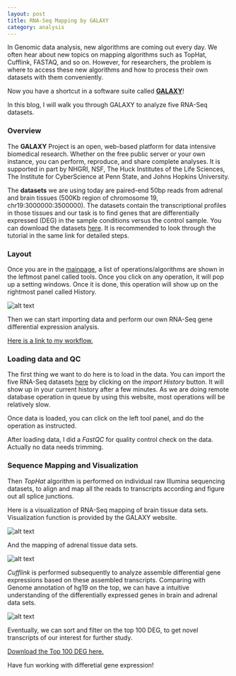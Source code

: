 ```yaml
---
layout: post
title: RNA-Seq Mapping by GALAXY
category: analysis
---
```


In Genomic data analysis, new algorithms are coming out every day. We often hear about new topics on mapping algorithms such as TopHat, Cufflink, FASTAQ, and so on. However, for researchers, the problem is where to access these new algorithms and how to process their own datasets with them conveniently. 

Now you have a shortcut in a software suite called [**GALAXY**](https://galaxyproject.org/)! 

In this blog, I will walk you through GALAXY to analyze five RNA-Seq datasets. 

### Overview

The **GALAXY** Project is an open, web-based platform for data intensive biomedical research. Whether on the free public server or your own instance, you can perform, reproduce, and share complete analyses. It is supported in part by NHGRI, NSF, The Huck Institutes of the Life Sciences, The Institute for CyberScience at Penn State, and Johns Hopkins University. 

The **datasets** we are using today are paired-end 50bp reads from adrenal and brain tissues (500Kb region of chromosome 19, chr19:3000000:3500000). The datasets contain the transcriptional profiles in those tissues and our task is to find genes that are differentially expressed (DEG) in the sample conditions versus the control sample. You can download the datasets [here](https://usegalaxy.org/u/jeremy/p/galaxy-rna-seq-analysis-exercise). It is recommended to look through the tutorial in the same link for detailed steps. 

### Layout

Once you are in the [mainpage](https://usegalaxy.org/), a list of operations/algorithms are shown in the leftmost panel called tools. Once you click on any operation, it will pop up a setting windows. Once it is done, this operation will show up on the rightmost panel called History. 

![alt text](https://rawgit.com/jinzhenfan/jinzhenfan.github.io/master/images/GALAXY/ss1.png)

Then we can start importing data and perform our own RNA-Seq gene differential expression analysis. 

[Here is a link to my workflow.](https://usegalaxy.org/u/galaxygirl/h/imported-rna-seq-exercise-datasets)

### Loading data and QC

The first thing we want to do here is to load in the data. You can import the five RNA-Seq datasets [here](https://usegalaxy.org/u/jeremy/p/galaxy-rna-seq-analysis-exercise) by clicking on the _import History_ button. It will show up in your current history after a few minutes. As we are doing remote database operation in queue by using this website, most operations will be relatively slow. 

Once data is loaded, you can click on the left tool panel, and do the operation as instructed. 

After loading data, I did a _FastQC_ for quality control check on the data. Actually no data needs trimming. 

### Sequence Mapping and Visualization

Then _TopHat_ algorithm is performed on individual raw Illumina sequencing datasets, to align and map all the reads to transcripts according and figure out all splice junctions.

Here is a visualization of RNA-Seq mapping of brain tissue data sets. Visualization function is provided by the GALAXY website.

![alt text](https://rawgit.com/jinzhenfan/jinzhenfan.github.io/master/images/GALAXY/ss3.png)

And the mapping of adrenal tissue data sets.

![alt text](https://rawgit.com/jinzhenfan/jinzhenfan.github.io/master/images/GALAXY/ss4.png)

_Cufflink_ is performed subsequently to analyze assemble differential gene expressions based on these assembled transcripts. Comparing with Genome annotation of hg19 on the top, we can have a intuitive understanding of the differentially expressed genes in brain and adrenal data sets.

![alt text](https://rawgit.com/jinzhenfan/jinzhenfan.github.io/master/images/GALAXY/ss5.png)

Eventually, we can sort and filter on the top 100 DEG, to get novel transcripts of our interest for further study. 

[Download the Top 100 DEG here.](https://github.com/jinzhenfan/jinzhenfan.github.io/blob/master/scripts/GALAXY/Top100DEGCuffDiff.txt)

Have fun working with differetial gene expression!












